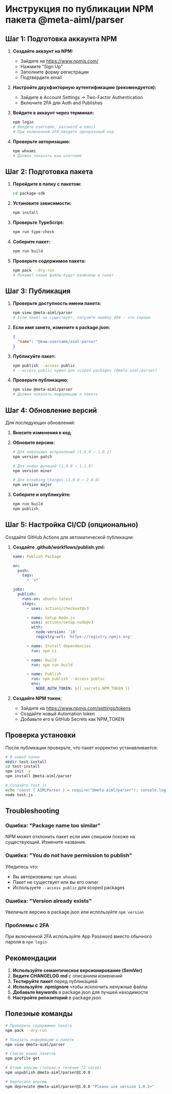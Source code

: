 # Инструкция по публикации NPM пакета @meta-aiml/parser

## Шаг 1: Подготовка аккаунта NPM

1. **Создайте аккаунт на NPM:**
   - Зайдите на https://www.npmjs.com/
   - Нажмите "Sign Up"
   - Заполните форму регистрации
   - Подтвердите email

2. **Настройте двухфакторную аутентификацию (рекомендуется):**
   - Зайдите в Account Settings → Two-Factor Authentication
   - Включите 2FA для Auth and Publishes

3. **Войдите в аккаунт через терминал:**
   ```bash
   npm login
   # Введите username, password и email
   # При включенной 2FA введите одноразовый код
   ```

4. **Проверьте авторизацию:**
   ```bash
   npm whoami
   # Должен показать ваш username
   ```

## Шаг 2: Подготовка пакета

1. **Перейдите в папку с пакетом:**
   ```bash
   cd package-sdk
   ```

2. **Установите зависимости:**
   ```bash
   npm install
   ```

3. **Проверьте TypeScript:**
   ```bash
   npm run type-check
   ```

4. **Соберите пакет:**
   ```bash
   npm run build
   ```

5. **Проверьте содержимое пакета:**
   ```bash
   npm pack --dry-run
   # Покажет какие файлы будут включены в пакет
   ```

## Шаг 3: Публикация

1. **Проверьте доступность имени пакета:**
   ```bash
   npm view @meta-aiml/parser
   # Если пакет не существует, получите ошибку 404 - это хорошо
   ```

2. **Если имя занято, измените в package.json:**
   ```json
   {
     "name": "@ваш-username/aiml-parser"
   }
   ```

3. **Публикуйте пакет:**
   ```bash
   npm publish --access public
   # --access public нужен для scoped packages (@meta-aiml/parser)
   ```

4. **Проверьте публикацию:**
   ```bash
   npm view @meta-aiml/parser
   # Должен показать информацию о пакете
   ```

## Шаг 4: Обновление версий

Для последующих обновлений:

1. **Внесите изменения в код**

2. **Обновите версию:**
   ```bash
   # Для небольших исправлений (1.0.0 → 1.0.1)
   npm version patch

   # Для новых функций (1.0.0 → 1.1.0)
   npm version minor

   # Для breaking changes (1.0.0 → 2.0.0)
   npm version major
   ```

3. **Соберите и опубликуйте:**
   ```bash
   npm run build
   npm publish
   ```

## Шаг 5: Настройка CI/CD (опционально)

Создайте GitHub Actions для автоматической публикации:

1. **Создайте .github/workflows/publish.yml:**
   ```yaml
   name: Publish Package

   on:
     push:
       tags:
         - 'v*'

   jobs:
     publish:
       runs-on: ubuntu-latest
       steps:
         - uses: actions/checkout@v3

         - name: Setup Node.js
           uses: actions/setup-node@v3
           with:
             node-version: '18'
             registry-url: 'https://registry.npmjs.org'

         - name: Install dependencies
           run: npm ci

         - name: Build
           run: npm run build

         - name: Publish
           run: npm publish --access public
           env:
             NODE_AUTH_TOKEN: ${{ secrets.NPM_TOKEN }}
   ```

2. **Создайте NPM токен:**
   - Зайдите на https://www.npmjs.com/settings/tokens
   - Создайте новый Automation token
   - Добавьте его в GitHub Secrets как NPM_TOKEN

## Проверка установки

После публикации проверьте, что пакет корректно устанавливается:

```bash
# В новой папке
mkdir test-install
cd test-install
npm init -y
npm install @meta-aiml/parser

# Создайте test.js
echo 'const { AIMLParser } = require("@meta-aiml/parser"); console.log("OK");' > test.js
node test.js
```

## Troubleshooting

### Ошибка: "Package name too similar"
NPM может отклонить пакет если имя слишком похоже на существующий. Измените название.

### Ошибка: "You do not have permission to publish"
Убедитесь что:
- Вы авторизованы: `npm whoami`
- Пакет не существует или вы его owner
- Используете `--access public` для scoped packages

### Ошибка: "Version already exists"
Увеличьте версию в package.json или используйте `npm version`

### Проблемы с 2FA
При включенной 2FA используйте App Password вместо обычного пароля в `npm login`

## Рекомендации

1. **Используйте семантическое версионирование (SemVer)**
2. **Ведите CHANGELOG.md** с описанием изменений
3. **Тестируйте пакет** перед публикацией
4. **Используйте .npmignore** чтобы исключить ненужные файлы
5. **Добавьте keywords** в package.json для лучшей находимости
6. **Настройте репозиторий** в package.json

## Полезные команды

```bash
# Проверить содержимое пакета
npm pack --dry-run

# Показать информацию о пакете
npm view @meta-aiml/parser

# Список ваших пакетов
npm profile get

# Отзыв версии (только в течение 72 часов)
npm unpublish @meta-aiml/parser@1.0.0

# Deprecate версию
npm deprecate @meta-aiml/parser@1.0.0 "Please use version 1.0.1+"
```
